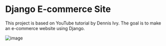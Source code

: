 # Django E-commerce Site

This project is based on YouTube tutorial by Dennis Ivy.
The goal is to make an e-commerce website using Django.

![image](https://user-images.githubusercontent.com/91700001/189763987-2d0d10dd-3d6e-4043-94f5-b66ab5ce4939.png)

